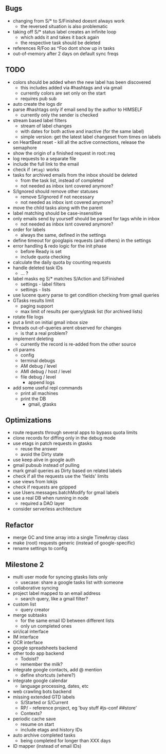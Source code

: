 ## Bugs

* changing from S/\* to S/Finished doesnt always work
  * the reversed situation is also problematic
* taking off S/\* status label creates an infinite loop
  * which adds it and takes it back again
  * the respective task should be deleted
* references R/Foo as ^Foo dont show up in tasks
* out-of-memory after 2 days on default sync freqs

## TODO

* colors should be added when the new label has been discovered
  * this includes added via #hashtags and via gmail
  * currently colors are set only on the start
  * requires pub sub
* auto create the logs dir
* parse #hashtags only if email send by the author to HIMSELF
  * currently only the sender is checked
* stream based label filters
  * stream of label changes
  * with dates for both active and inactive (for the same label)
  * simple version: get the latest label changeset from times on labels
* on HeartBeat reset - kill all the active connections, release the semaphore
* show the origin of a finished request in root::req
* log requests to a separate file
* include the full link to the email
* check if `(#tag)` works
* tasks for archived emails from the inbox should be deleted
  * from the task list, instead of completed
  * not needed as inbox isnt covered anymore?
* S/Ignored should remove other statuses
  * remove S/Ignored if not necessary
  * not needed as inbox isnt covered anymore?
* move the child tasks along with the parent
* label matching should be case-insensitive
* only emails send by yourself should be parsed for tags while in inbox
  * not needed as inbox isnt covered anymore?
* order for labels
  * always the same, defined in the settings
* define timeout for googlapis requests (and others) in the settings
* error handling & redo logic for the init phase
  * before Ready is set
  * include quota checking
* calculate the daily quota by counting requests
* handle deleted task IDs
  * ... ?
* label masks eg S/\* matches S/Action and S/Finished
  * settings - label filters
  * settings - lists
* use lucene query parse to get condition checking from gmail queries
* GTasks results limit
  * paging support
  * max limit of results per query/gtask list (for archived lists)
* rotate file logs
* put a limit on initial gmail inbox size
* threads out-of-queries arent observed for changes
  * is that a real problem?
* implement deleting
  * currently the record is re-added from the other source
* cli params
  * config
  * terminal debugs
  * AM debug / level
  * AMI debug / host / level
  * file debug / level
    * append logs
* add some useful repl commands
  * print all machines
  * print the DB
    * gmail, gtasks

## Optimizations

* route requests through several apps to bypass quota limits
* clone records for diffing only in the debug mode
* use etags in patch requests in gtasks
  * reuse the answer
  * avoid the Dirty state
* use keep alive in google auth
* gmail pubsub instead of pulling
* mark gmail queries as Dirty based on related labels
* check if all the requests use the 'fields' limits
* use views from lokijs
* check if requests are gzipped
* use Users.messages.batchModify for gmail labels
* use a real DB when running in node
  * required a DAO layer
* consider serverless architecture

## Refactor

* merge GC and time array into a single TimeArray class
* make (root) requests generic (instead of google-specific)
* rename settings to config

## Milestone 2

* multi user mode for syncing gtasks lists only
  * usecase: share a google tasks list with someone
* collaborative syncing
* project label mapped to an email address
  * search query, like a gmail filter?
* custom list
  * query creator
* merge subtasks
  * for the same email ID between different lists
  * only un completed ones
* siri/ical interface
* IM interface
* OCR interface
* google spreadsheets backend
* other todo app backend
  * Todoist?
  * remember the milk?
* integrate google contacts, add @ mention
  * define shortcuts (where?)
* integrate google calendar
  * language processing, dates, etc
* web crawling bots backend
* missing extended GTD labels
  * S/Started or S/Current
  * RP/ - reference project, eg 'buy stuff #js-conf ##store'
  * Contexts?
* periodic cache save
  * resume on start
  * include etags and history IDs
* auto archive completed tasks
  * being completed for longer than XXX days
* ID mapper (instead of email IDs)
